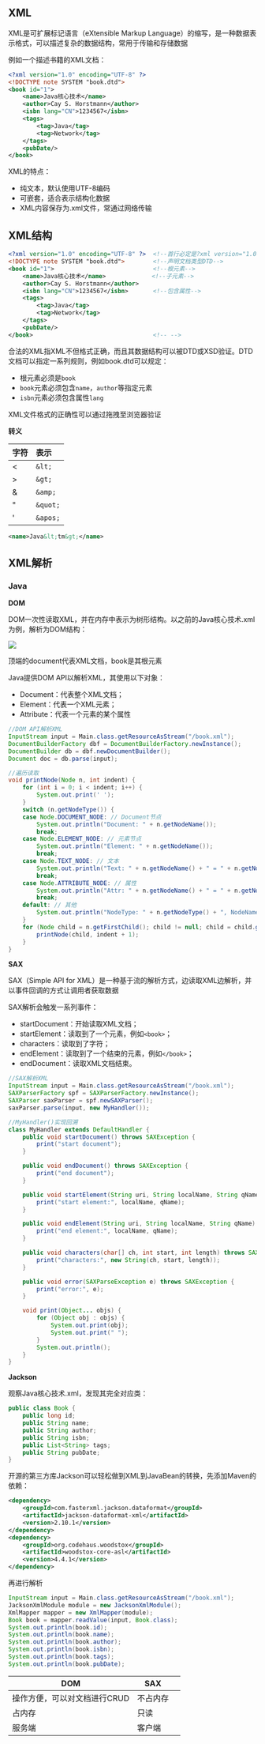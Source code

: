 ## XML

XML是可扩展标记语言（eXtensible Markup Language）的缩写，是一种数据表示格式，可以描述复杂的数据结构，常用于传输和存储数据

例如一个描述书籍的XML文档：

```xml
<?xml version="1.0" encoding="UTF-8" ?>
<!DOCTYPE note SYSTEM "book.dtd">
<book id="1">
    <name>Java核心技术</name>
    <author>Cay S. Horstmann</author>
    <isbn lang="CN">1234567</isbn>
    <tags>
        <tag>Java</tag>
        <tag>Network</tag>
    </tags>
    <pubDate/>
</book>
```

XML的特点：

+ 纯文本，默认使用UTF-8编码
+ 可嵌套，适合表示结构化数据
+ XML内容保存为.xml文件，常通过网络传输



## XML结构

```xml
<?xml version="1.0" encoding="UTF-8" ?>	 <!--首行必定是?xml version="1.0"以及可选编码-->
<!DOCTYPE note SYSTEM "book.dtd">        <!--声明文档类型DTD-->
<book id="1">							 <!--根元素-->
    <name>Java核心技术</name>			  <!--子元素-->
    <author>Cay S. Horstmann</author>
    <isbn lang="CN">1234567</isbn>		 <!--包含属性-->
    <tags>
        <tag>Java</tag>
        <tag>Network</tag>
    </tags>
    <pubDate/>
</book>									 <!-- -->
```

合法的XML指XML不但格式正确，而且其数据结构可以被DTD或XSD验证。DTD文档可以指定一系列规则，例如book.dtd可以规定：

+ 根元素必须是`book`
+ `book`元素必须包含`name`，`author`等指定元素
+ `isbn`元素必须包含属性`lang`

XML文件格式的正确性可以通过拖拽至浏览器验证



**转义**

| 字符 | 表示       |
| :--- | :--------- |
| <    | ``&lt;``   |
| >    | ``&gt;``   |
| &    | ``&amp;``  |
| "    | ``&quot;`` |
| '    | ``&apos;`` |

```xml
<name>Java&lt;tm&gt;</name>
```



## XML解析

### Java

**DOM**

DOM一次性读取XML，并在内存中表示为树形结构。以之前的Java核心技术.xml为例，解析为DOM结构：

![](https://raw.githubusercontent.com/xyxxxxx/image/master/adipfojh4ovejnthkfqe.PNG)



顶端的document代表XML文档，book是其根元素

Java提供DOM API以解析XML，其使用以下对象：

- Document：代表整个XML文档；
- Element：代表一个XML元素；
- Attribute：代表一个元素的某个属性

```java
//DOM API解析XML
InputStream input = Main.class.getResourceAsStream("/book.xml");
DocumentBuilderFactory dbf = DocumentBuilderFactory.newInstance();
DocumentBuilder db = dbf.newDocumentBuilder();
Document doc = db.parse(input);

//遍历读取
void printNode(Node n, int indent) {
    for (int i = 0; i < indent; i++) {
        System.out.print(' ');
    }
    switch (n.getNodeType()) {
    case Node.DOCUMENT_NODE: // Document节点
        System.out.println("Document: " + n.getNodeName());
        break;
    case Node.ELEMENT_NODE: // 元素节点
        System.out.println("Element: " + n.getNodeName());
        break;
    case Node.TEXT_NODE: // 文本
        System.out.println("Text: " + n.getNodeName() + " = " + n.getNodeValue());
        break;
    case Node.ATTRIBUTE_NODE: // 属性
        System.out.println("Attr: " + n.getNodeName() + " = " + n.getNodeValue());
        break;
    default: // 其他
        System.out.println("NodeType: " + n.getNodeType() + ", NodeName: " + n.getNodeName());
    }
    for (Node child = n.getFirstChild(); child != null; child = child.getNextSibling()) {
        printNode(child, indent + 1);
    }
}
```



**SAX**

SAX（Simple API for XML）是一种基于流的解析方式，边读取XML边解析，并以事件回调的方式让调用者获取数据

SAX解析会触发一系列事件：

- startDocument：开始读取XML文档；
- startElement：读取到了一个元素，例如`<book>`；
- characters：读取到了字符；
- endElement：读取到了一个结束的元素，例如`</book>`；
- endDocument：读取XML文档结束。

```java
//SAX解析XML
InputStream input = Main.class.getResourceAsStream("/book.xml");
SAXParserFactory spf = SAXParserFactory.newInstance();
SAXParser saxParser = spf.newSAXParser();
saxParser.parse(input, new MyHandler());

//MyHandler()实现回溯
class MyHandler extends DefaultHandler {
    public void startDocument() throws SAXException {
        print("start document");
    }

    public void endDocument() throws SAXException {
        print("end document");
    }

    public void startElement(String uri, String localName, String qName, Attributes attributes) throws SAXException {
        print("start element:", localName, qName);
    }

    public void endElement(String uri, String localName, String qName) throws SAXException {
        print("end element:", localName, qName);
    }

    public void characters(char[] ch, int start, int length) throws SAXException {
        print("characters:", new String(ch, start, length));
    }

    public void error(SAXParseException e) throws SAXException {
        print("error:", e);
    }

    void print(Object... objs) {
        for (Object obj : objs) {
            System.out.print(obj);
            System.out.print(" ");
        }
        System.out.println();
    }
}
```



**Jackson**

观察Java核心技术.xml，发现其完全对应类：

```java
public class Book {
    public long id;
    public String name;
    public String author;
    public String isbn;
    public List<String> tags;
    public String pubDate;
}
```

开源的第三方库Jackson可以轻松做到XML到JavaBean的转换，先添加Maven的依赖：

```xml
<dependency>
    <groupId>com.fasterxml.jackson.dataformat</groupId>
    <artifactId>jackson-dataformat-xml</artifactId>
    <version>2.10.1</version>
</dependency>
<dependency>
    <groupId>org.codehaus.woodstox</groupId>
    <artifactId>woodstox-core-asl</artifactId>
    <version>4.4.1</version>
</dependency>
```

再进行解析

```java
InputStream input = Main.class.getResourceAsStream("/book.xml");
JacksonXmlModule module = new JacksonXmlModule();
XmlMapper mapper = new XmlMapper(module);
Book book = mapper.readValue(input, Book.class);
System.out.println(book.id);
System.out.println(book.name);
System.out.println(book.author);
System.out.println(book.isbn);
System.out.println(book.tags);
System.out.println(book.pubDate);
```

| DOM                          | SAX      |      |
| ---------------------------- | -------- | ---- |
| 操作方便，可以对文档进行CRUD | 不占内存 |      |
| 占内存                       | 只读     |      |
| 服务端                       | 客户端   |      |

